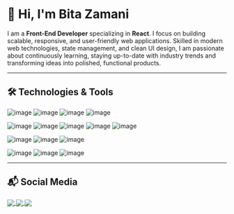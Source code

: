 # 👋 Hi, I'm Bita Zamani

I am a **Front-End Developer** specializing in **React**. I focus on building scalable, responsive, and user-friendly web applications. Skilled in modern web technologies, state management, and clean UI design, I am passionate about continuously learning, staying up-to-date with industry trends and transforming ideas into polished, functional products.

---

## 🛠️ Technologies & Tools

![image](https://img.shields.io/badge/HTML5-E34F26?style=for-the-badge&logo=html5&logoColor=white)
![image](https://img.shields.io/badge/CSS3-1572B6?style=for-the-badge&logo=css3&logoColor=white)
![image](https://img.shields.io/badge/JavaScript-F7DF1E?style=for-the-badge&logo=javascript&logoColor=black)
![image](https://img.shields.io/badge/TypeScript-3178C6?style=for-the-badge&logo=typescript&logoColor=white)

![image](https://img.shields.io/badge/React-61DAFB?style=for-the-badge&logo=react&logoColor=black)
![image](https://img.shields.io/badge/Next.js-000000?style=for-the-badge&logo=next.js&logoColor=white)
![image](https://img.shields.io/badge/Tailwind_CSS-06B6D4?style=for-the-badge&logo=tailwind-css&logoColor=white)
![image](https://img.shields.io/badge/shadcn_ui-ffffff?style=for-the-badge)
![image](https://img.shields.io/badge/Redux_Toolkit-764ABC?style=for-the-badge&logo=redux&logoColor=white)

![image](https://img.shields.io/badge/REST_API-FF6C37?style=for-the-badge)
![image](https://img.shields.io/badge/Supabase-3ECF8E?style=for-the-badge&logo=supabase&logoColor=white)
![image](https://img.shields.io/badge/MySQL-005C84?style=for-the-badge&logo=mysql&logoColor=white)

![image](https://img.shields.io/badge/Git-F05032?style=for-the-badge&logo=git&logoColor=white)
![image](https://img.shields.io/badge/npm-CB3837?style=for-the-badge&logo=npm&logoColor=white)
![image](https://img.shields.io/badge/Vite-646CFF?style=for-the-badge&logo=vite&logoColor=white)

---

## 📬 Social Media

<a href="mailto:bita.zamany@gmail.com" target="blank">
  <img align="center" src="https://img.shields.io/badge/Gmail-D14836?style=for-the-badge&logo=gmail&logoColor=white"/>
</a>
<a href="https://www.linkedin.com/in/bita-zamani/" target="blank">
  <img align="center" src="https://img.shields.io/badge/LinkedIn-0077B5?style=for-the-badge&logo=linkedin&logoColor=white"/>
</a>
<a href="https://x.com/bitazamaani" target="blank">
  <img align="center" src="https://img.shields.io/badge/X-1DA1F2?style=for-the-badge&logo=x&logoColor=black"/>
</a>


